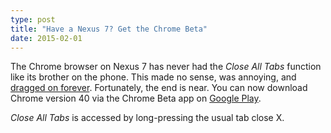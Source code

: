 ```yaml
---
type: post
title: "Have a Nexus 7? Get the Chrome Beta"
date: 2015-02-01
---
```

The Chrome browser on Nexus 7 has never had the *Close All Tabs* function like its brother on the phone. This made no sense, was annoying, and [dragged on forever](https://code.google.com/p/chromium/issues/detail?id=268157). Fortunately, the end is near. You can now download Chrome version 40 via the Chrome Beta app on [Google Play](https://play.google.com/store/apps/details?id=com.chrome.beta).

*Close All Tabs* is accessed by long-pressing the usual tab close X.

